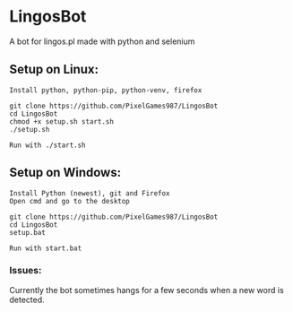 # LingosBot
A bot for lingos.pl made with python and selenium

## Setup on Linux:
```
Install python, python-pip, python-venv, firefox

git clone https://github.com/PixelGames987/LingosBot
cd LingosBot
chmod +x setup.sh start.sh
./setup.sh

Run with ./start.sh
```

## Setup on Windows:
```
Install Python (newest), git and Firefox
Open cmd and go to the desktop

git clone https://github.com/PixelGames987/LingosBot
cd LingosBot
setup.bat

Run with start.bat
```

### Issues:
Currently the bot sometimes hangs for a few seconds when a new word is detected.
